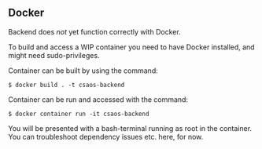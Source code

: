 ## Docker

Backend does *not* yet function correctly with Docker.

To build and access a WIP container you need to have Docker installed, and might need sudo-privileges.

Container can be built by using the command:
```
$ docker build . -t csaos-backend
```
Container can be run and accessed with the command:
```
$ docker container run -it csaos-backend
```
You will be presented with a bash-terminal running as root in the container. You can troubleshoot dependency issues etc. here, for now.
